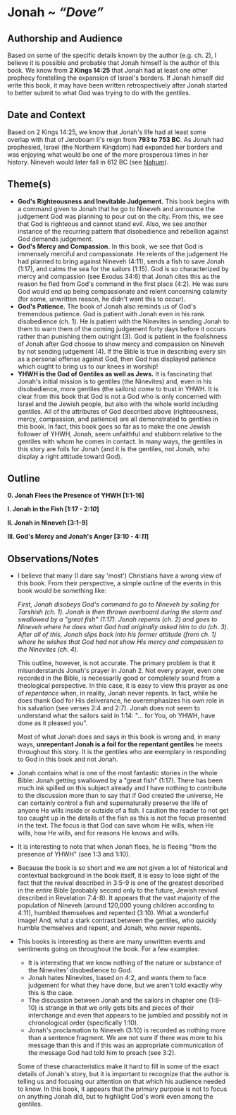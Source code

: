 # Jonah ~ *“Dove”*

## Authorship and Audience
Based on some of the specific details known by the author (e.g. ch. 2), I believe it is possible and probable that Jonah himself is the author of this book. We know from **2 Kings 14:25** that Jonah had at least one other prophecy foretelling the expansion of Israel's borders. If Jonah himself did write this book, it may have been written retrospectively after Jonah started to better submit to what God was trying to do with the gentiles.

## Date and Context
Based on 2 Kings 14:25, we know that Jonah's life had at least some overlap with that of Jeroboam II's reign from **793 to 753 BC**. As Jonah had prophesied, Israel (the Northern Kingdom) had expanded her borders and was enjoying what would be one of the more prosperous times in her history. Nineveh would later fall in 612 BC (see [Nahum](https://fhightower.gitbooks.io/bible-notes/content/old_testament/prophets/nahum.html)).

## Theme(s)
- **God's Righteousness and Inevitable Judgement.**  This book begins with a command given to Jonah that he go to Nineveh and announce the judgement God was planning to pour out on the city. From this, we see that God is righteous and cannot stand evil. Also, we see another instance of the recurring pattern that disobedience and rebellion against God demands judgement.
- **God's Mercy and Compassion.**  In this book, we see that God is immensely merciful and compassionate. He relents of the judgement He had planned to bring against Nineveh (4:11), sends a fish to save Jonah (1:17), and calms the sea for the sailors (1:15). God is so characterized by mercy and compassion (see Exodus 34:6) that Jonah cites this as the reason he fled from God's command in the first place (4:2). He was sure God would end up being compassionate and relent concerning calamity (for some, unwritten reason, he didn't want this to occur).
- **God's Patience.**  The book of Jonah also reminds us of God's tremendous patience. God is patient with Jonah even in his rank disobedience (ch. 1). He is patient with the Ninevites in sending Jonah to them to warn them of the coming judgement forty days before it occurs rather than punishing them outright (3). God is patient in the foolishness of Jonah after God choose to show mercy and compassion on Nineveh by not sending judgement (4). If the Bible is true in describing every sin as a personal offense against God, then God has displayed patience which ought to bring us to our knees in worship!
- **YHWH is the God of Gentiles as well as Jews.**  It is fascinating that Jonah's initial mission is to gentiles (the Ninevites) and, even in his disobedience, more gentiles (the sailors) come to trust in YHWH. It is clear from this book that God is not a God who is only concerned with Israel and the Jewish people, but also with the whole world including gentiles. All of the attributes of God described above (righteousness, mercy, compassion, and patience) are all demonstrated to gentiles in this book. In fact, this book goes so far as to make the one Jewish follower of YHWH, Jonah, seem unfaithful and stubborn relative to the gentiles with whom he comes in contact. In many ways, the gentiles in this story are foils for Jonah (and it is the gentiles, not Jonah, who display a right attitude toward God).

## Outline
**0. Jonah Flees the Presence of YHWH  [1:1-16]**

**I. Jonah in the Fish  [1:17 - 2:*10*]**

**II. Jonah in Nineveh  [3:1-9]**

**III. God's Mercy and Jonah's Anger  [3:10 - 4:*11*]**

## Observations/Notes
  - I believe that many (I dare say 'most') Christians have a wrong view of this book. From their perspective, a simple outline of the events in this book would be something like: 
    
    *First, Jonah disobeys God's command to go to Nineveh by sailing for Tarshish (ch. 1). Jonah is then thrown overboard during the storm and swallowed by a "great fish" (1:17). Jonah repents (ch. 2) and goes to Nineveh where he does what God had originally asked him to do (ch. 3). After all of this, Jonah slips back into his former attitude (from ch. 1) where he wishes that God had not show His mercy and compassion to the Ninevites (ch. 4).*
    
    This outline, however, is not accurate. The primary problem is that it misunderstands Jonah's prayer in Jonah 2. Not every prayer, even one recorded in the Bible, is necessarily good or completely sound from a theological perspective. In this case, it is easy to view this prayer as one of *repentance* when, in reality, Jonah never repents. In fact, while he does thank God for His deliverance, he overemphasizes his own role in his salvation (see verses 2:4 and 2:7). Jonah does not seem to understand what the sailors said in 1:14: "... for You, oh YHWH, have done as it pleased you".

    Most of what Jonah does and says in this book is wrong and, in many ways, **unrepentant Jonah is a foil for the repentant gentiles** he meets throughout this story. It is the gentiles who are exemplary in responding to God in this book and not Jonah.
  - Jonah contains what is one of the most fantastic stories in the whole Bible: Jonah getting swallowed by a "great fish" (1:17). There has been much ink spilled on this subject already and I have nothing to contribute to the discussion more than to say that if God created the universe, He can certainly control a fish and supernaturally preserve the life of anyone He wills inside or outside of a fish. I caution the reader to not get too caught up in the details of the fish as this is not the focus presented in the text. The focus is that God can save whom He wills, when He wills, how He wills, and for reasons He knows and wills.
  - It is interesting to note that when Jonah flees, he is fleeing "from the presence of YHWH" (see 1:3 and 1:10).
  - Because the book is so short and we are not given a lot of historical and contextual background in the book itself, it is easy to lose sight of the fact that the revival described in 3:5-9 is one of the greatest described in the *entire* Bible (probably second only to the future, Jewish revival described in Revelation 7:4-8). It appears that the vast majority of the population of Nineveh (around 120,000 young children according to 4:11), humbled themselves and repented (3:10). What a wonderful image! And, what a stark contrast between the gentiles, who quickly humble themselves and repent, and Jonah, who never repents.
  - This books is interesting as there are many unwritten events and sentiments going on throughout the book. For a few examples: 
    - It is interesting that we know nothing of the nature or substance of the Ninevites' disobedience to God.
    - Jonah hates Ninevites, based on 4:2, and wants them to face judgement for what they have done, but we aren't told exactly why this is the case.
    - The discussion between Jonah and the sailors in chapter one (1:8-10) is strange in that we only gets bits and pieces of their interchange and even that appears to be jumbled and possibly not in chronological order (specifically 1:10).
    - Jonah's proclamation to Nineveh (3:10) is recorded as nothing more than a sentence fragment. We are not sure if there was more to his message than this and if this was an appropriate communication of the message God had told him to preach (see 3:2).

    Some of these characteristics make it hard to fill in some of the exact details of Jonah's story, but it is important to recognize that the author is telling us and focusing our attention on that which his audience needed to know. In this book, it appears that the primary purpose is not to focus on anything Jonah did, but to highlight God's work even among the gentiles.
